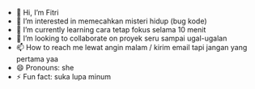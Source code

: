 - 👋 Hi, I’m Fitri
- 👀 I’m interested in memecahkan misteri hidup (bug kode)
- 🌱 I’m currently learning cara tetap fokus selama 10 menit
- 💞️ I’m looking to collaborate on proyek seru sampai ugal-ugalan
- 📫 How to reach me lewat angin malam / kirim email tapi jangan yang pertama yaa
- 😄 Pronouns: she
- ⚡ Fun fact: suka lupa minum

<!---
Byonun/Byonun is a ✨ special ✨ repository because its `README.md` (this file) appears on your GitHub profile.
You can click the Preview link to take a look at your changes.
--->
